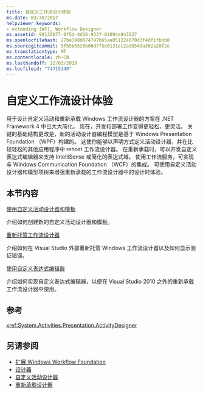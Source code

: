 ```yaml
---
title: 自定义工作流设计体验
ms.date: 03/30/2017
helpviewer_keywords:
- extending [WF], Workflow Designer
ms.assetid: 98135077-0f5d-4d16-9337-01094e843537
ms.openlocfilehash: 27be398d874747b65ae051224070d3f40f1fbbb0
ms.sourcegitcommit: 5fb5b6520b06d7f5e6131ec2ad854da302a28f2e
ms.translationtype: MT
ms.contentlocale: zh-CN
ms.lasthandoff: 12/03/2019
ms.locfileid: "74715140"
---
```

# <a name="customizing-the-workflow-design-experience"></a>自定义工作流设计体验

用于设计自定义活动和重新承载 Windows 工作流设计器的方案在 .NET Framework 4 中已大大简化。 现在，开发和部署工作变得更轻松、更灵活。 关键的基础结构更改是，新的活动设计器编程模型是基于 Windows Presentation Foundation （WPF）构建的。 这使你能够以声明方式定义活动设计器，并在比较轻松的其他应用程序中 rehost 工作流设计器。 在重新承载时，可以开发自定义表达式编辑器来支持 IntelliSense 或简化的表达式域。 使用工作流服务，可实现与 Windows Communication Foundation （WCF）的集成。 可使用自定义活动设计器和模型项树来增强重新承载的工作流设计器中的设计时体验。

## <a name="in-this-section"></a>本节内容

 [使用自定义活动设计器和模板](using-custom-activity-designers-and-templates.md)

 介绍如何创建新的自定义活动设计器和模板。

 [重新托管工作流设计器](rehosting-the-workflow-designer.md)

 介绍如何在 Visual Studio 外部重新托管 Windows 工作流设计器以及如何显示验证错误。

 [使用自定义表达式编辑器](using-a-custom-expression-editor.md)

 介绍如何实现自定义表达式编辑器，以便在 Visual Studio 2010 之外的重新承载工作流设计器中使用。

## <a name="reference"></a>参考

<xref:System.Activities.Presentation.ActivityDesigner>

## <a name="see-also"></a>另请参阅

- [扩展 Windows Workflow Foundation](extend.md)
- [设计器](./samples/designer.md)
- [自定义活动设计器](./samples/custom-activity-designers.md)
- [重新承载设计器](./samples/designer-rehosting.md)
